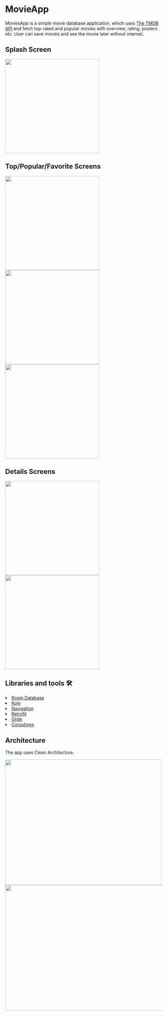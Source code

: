 # MovieApp
MoviesApp is a simple movie database application, which uses [The TMDB API](https://www.themoviedb.org/documentation/api) and fetch top-rated and popular movies with overview, rating, posters etc. User can save movies and see the movie later without internet.




<h2>Splash Screen</h2>
<p>
<img height= "300" src="https://user-images.githubusercontent.com/70803715/167624672-dad72c84-2c9e-407f-b18b-3d4963604c1a.JPG" />
</p>

<h2>Top/Popular/Favorite Screens</h2>
<p>
<img height= "300" src="https://user-images.githubusercontent.com/70803715/167625179-128c5af8-188f-4469-b02a-b66a93b1b15d.JPG" />
<img height= "300" src="https://user-images.githubusercontent.com/70803715/167625231-5bf8ea14-fe3b-45a8-9738-e52a97cb87c0.JPG" />
<img height= "300" src="https://user-images.githubusercontent.com/70803715/167625275-ec636712-6637-4d1d-b14b-74cdd1d87682.JPG" />
</p>

<h2>Details Screens</h2>
<p>
<img height= "300" src="https://user-images.githubusercontent.com/70803715/167628068-0196b9d2-b7e7-4afc-97f4-cefabeb2f30d.jpg" />
<img height= "300" src="https://user-images.githubusercontent.com/70803715/167628218-a4d60759-38a1-4f57-9794-6a769364d789.jpg" />

</p>

## Libraries and tools 🛠



<li><a href="https://developer.android.com/topic/libraries/architecture/room">Room Database</a></li>
<li><a href="https://insert-koin.io/">Koin</a></li>
<li><a href="https://developer.android.com/topic/libraries/architecture/navigation/">Navigation</a></li>
<li><a href="https://square.github.io/retrofit/">Retrofit</a></li>
<li><a href="https://github.com/bumptech/glide">Glide</a></li>
<li><a href="https://developer.android.com/kotlin/coroutines?gclid=Cj0KCQiAys2MBhDOARIsAFf1D1eT7lOBDkVKgWGWPVmRlnb-039V96gSlHKPbdhI3AD8VzsFoPgX7DAaAg49EALw_wcB&gclsrc=aw.ds">Coroutines</a></li>



## Architecture



The app uses Clean Architecture.
<p>
<img src ="https://media.geeksforgeeks.org/wp-content/cdn-uploads/20220219214201/Clean-Architecture-in-Android.png" width="500" height ="400">
<img src ="https://miro.medium.com/max/1400/1*jfsg6f0GiogCY37SnjJcXw.png" width="600" height ="400">
</p>
